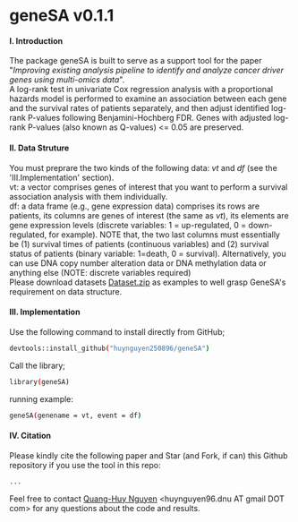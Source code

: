 # geneSA v0.1.1
#### I. Introduction
The package geneSA is built to serve as a support tool for the paper "*Improving existing analysis pipeline to identify and analyze cancer driver genes using multi-omics data*". </br> A log-rank test in univariate Cox regression analysis with a proportional hazards model is performed to examine an association between each gene and the survival rates of patients separately, and then adjust identified log-rank P-values following Benjamini-Hochberg FDR. Genes with adjusted log-rank P-values (also known as Q-values) <= 0.05 are preserved. </br> 

#### II. Data Struture 
You must preprare the two kinds of the following data: *vt* and *df* (see the 'III.Implementation' section). </br> 
vt: a vector comprises genes of interest that you want to perform a survival association analysis with them individually. </br> 
df: a data frame (e.g., gene expression data) comprises its rows are patients, its columns are genes of interest (the same as *vt*), its elements are gene expression levels (discrete variables: 1 = up-regulated, 0 = down-regulated, for example). NOTE that, the two last columns must essentially be (1) survival times of patients (continuous variables) and (2) survival status of patients (binary variable: 1=death, 0 = survival). Alternatively, you can use DNA copy number alteration data or DNA methylation data or anything else (NOTE: discrete variables required) </br> 
Please download datasets [Dataset.zip](https://github.com/huynguyen250896/geneSA/blob/master/Dataset.zip) as examples to well grasp GeneSA's requirement on data structure. </br> 

#### III. Implementation
Use the following command to install directly from GitHub;
```sh
devtools::install_github("huynguyen250896/geneSA")
```
Call the library;
```sh
library(geneSA)
```
running example:
```sh
geneSA(genename = vt, event = df)
```
#### IV. Citation
Please kindly cite the following paper and Star (and Fork, if can) this Github repository if you use the tool in this repo: </br>
```sh
...
```
Feel free to contact [Quang-Huy Nguyen](https://github.com/huynguyen250896) <huynguyen96.dnu AT gmail DOT com> for any questions about the code and results.
